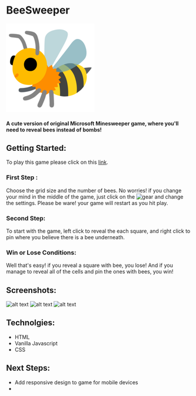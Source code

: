 # BeeSweeper
![alt text](https://github.com/parvinfrzd/prj-ga-44-minesweeper-u1/blob/main/src/img/honeybee.png?raw=true)
#### A cute version of original Microsoft Minesweeper game, where you'll need to reveal bees instead of bombs! 
##  Getting Started:
To play this game please click on this [link](). 
### First Step : 
Choose the grid size and the number of bees.  No worries! if you change your mind in the middle of the game, just click on the ![gear]() and change the settings. Please be ware! your game will restart as you hit play. 
### Second Step: 
To start with the game, left click to reveal the each square, and right click to pin where you believe there is a bee underneath. 
### Win or Lose Conditions: 
Well that's easy! if you reveal a square with bee, you lose! And if  you manage to reveal all of the cells and pin the ones with bees, you win!

## Screenshots: 
![alt text](https://github.com/parvinfrzd/prj-ga-44-minesweeper-u1/blob/main/src/img/screenshots/1st%20step.png?raw=true)
![alt text](https://github.com/parvinfrzd/prj-ga-44-minesweeper-u1/blob/main/src/img/screenshots/2nd%20step.png?raw=true)
![alt text](https://github.com/parvinfrzd/prj-ga-44-minesweeper-u1/blob/main/src/img/screenshots/gameover.png?raw=true)
## Technolgies: 

- HTML 
- Vanilla Javascript 
- CSS 

## Next Steps: 

- Add responsive design to game for mobile devices 
- 
